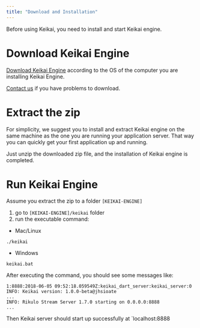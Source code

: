 ```yaml
---
title: "Download and Installation"
---
```


Before using Keikai, you need to install and start Keikai engine. 

# Download Keikai Engine
[Download Keikai Engine](https://keikai.io/download) according to the OS of the computer you are installing Keikai Engine.

[Contact us](https://keikai.io/#contact) if you have problems to download.


# Extract the zip
For simplicity, we suggest you to install and extract Keikai engine on the same machine as the one you are running your application server. That way you can quickly get your first application up and running.

Just unzip the downloaded zip file, and the installation of Keikai engine is completed.


# Run Keikai Engine
Assume you extract the zip to a folder `[KEIKAI-ENGINE]`
1. go to `[KEIKAI-ENGINE]/keikai` folder
2. run the executable command:

* Mac/Linux

`./keikai`

* Windows

`keikai.bat`

After executing the command, you should see some messages like:
```
1:8888:2018-06-05 09:52:18.059549Z:keikai_dart_server:keikai_server:0
INFO: Keikai version: 1.0.0-beta@jhsioate
...
INFO: Rikulo Stream Server 1.7.0 starting on 0.0.0.0:8888
...
```

Then Keikai server should start up successfully at `localhost:8888
